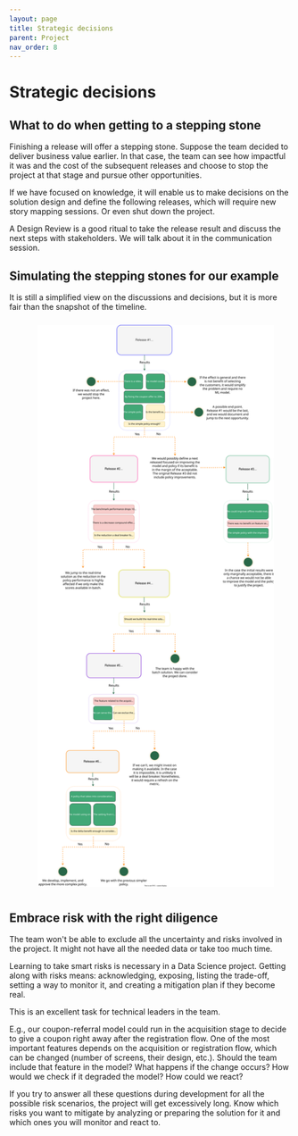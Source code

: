 ```yaml
---
layout: page
title: Strategic decisions
parent: Project
nav_order: 8
---
```


# Strategic decisions

## What to do when getting to a stepping stone

Finishing a release will offer a stepping stone. Suppose the team decided to deliver business value earlier. In that case, the team can see how impactful it was and the cost of the subsequent releases and choose to stop the project at that stage and pursue other opportunities.

If we have focused on knowledge, it will enable us to make decisions on the solution design and define the following releases, which will require new story mapping sessions. Or even shut down the project.

A Design Review is a good ritual to take the release result and discuss the next steps with stakeholders. We will talk about it in the communication session.

## Simulating the stepping stones for our example

It is still a simplified view on the discussions and decisions, but it is more fair than the snapshot of the timeline.

<div align="center">
<figure>
	<a href="../../images/project/releases-strategic-decisions.svg" name="Strategic release decisions">
		<img  style="width:700px;margin:10px" src="../../images/project/releases-strategic-decisions.svg"/>
	</a>
		<figcaption></figcaption>
</figure>
</div>

## Embrace risk with the right diligence

The team won't be able to exclude all the uncertainty and risks involved in the project. It might not have all the needed data or take too much time.

Learning to take smart risks is necessary in a Data Science project. Getting along with risks means: acknowledging, exposing, listing the trade-off, setting a way to monitor it, and creating a mitigation plan if they become real.

This is an excellent task for technical leaders in the team.

E.g., our coupon-referral model could run in the acquisition stage to decide to give a coupon right away after the registration flow. One of the most important features depends on the acquisition or registration flow, which can be changed (number of screens, their design, etc.). Should the team include that feature in the model? What happens if the change occurs? How would we check if it degraded the model? How could we react?

If you try to answer all these questions during development for all the possible risk scenarios, the project will get excessively long. Know which risks you want to mitigate by analyzing or preparing the solution for it and which ones you will monitor and react to.
